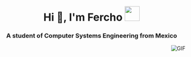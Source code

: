 <h1 align="center">Hi 👋, I'm Fercho <img height="40" src="https://emoji.gg/assets/emoji/7333-parrotdance.gif"></h1>
<h3 align="center">A student of Computer Systems Engineering from Mexico</h3>

  <img align="right" alt="GIF" src="https://media.giphy.com/media/LmNwrBhejkK9EFP504/giphy.gif" />

<!--
**Fercho36/Fercho36** is a ✨ _special_ ✨ repository because its `README.md` (this file) appears on your GitHub profile.

Here are some ideas to get you started:

- 🔭 I’m currently working on ...
- 🌱 I’m currently learning ...
- 👯 I’m looking to collaborate on ...
- 🤔 I’m looking for help with ...
- 💬 Ask me about ...
- 📫 How to reach me: ...
- 😄 Pronouns: ...
- ⚡ Fun fact: ...
-->
